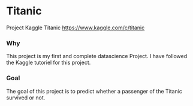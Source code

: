 # Titanic
Project Kaggle Titanic
https://www.kaggle.com/c/titanic


### Why
This project is my first and complete datascience Project.
I have followed the Kaggle tutoriel for this project.


### Goal
The goal of this project is to predict whether a passenger of the Titanic survived or not.
